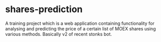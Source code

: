 # shares-prediction
A training project which is a web application containing functionality for analysing and predicting the price of a certain list of MOEX shares using various methods. Basically v2 of recent stonks bot.
